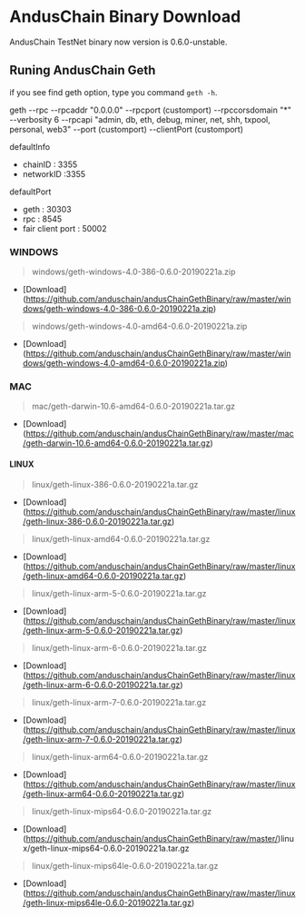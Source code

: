 # AndusChain Binary Download

AndusChain TestNet binary now version is 0.6.0-unstable.

## Runing AndusChain Geth

if you see find geth option, type you command ```geth -h```.

geth --rpc --rpcaddr "0.0.0.0" --rpcport (customport) --rpccorsdomain "*" --verbosity 6 --rpcapi "admin, db, eth, debug, miner, net, shh, txpool, personal, web3" --port (customport) --clientPort (customport)

defaultInfo
- chainID : 3355
- networkID :3355

defaultPort
- geth : 30303
- rpc : 8545
- fair client port : 50002

### WINDOWS
>windows/geth-windows-4.0-386-0.6.0-20190221a.zip
- [Download] (https://github.com/anduschain/andusChainGethBinary/raw/master/windows/geth-windows-4.0-386-0.6.0-20190221a.zip)
>windows/geth-windows-4.0-amd64-0.6.0-20190221a.zip
- [Download] (https://github.com/anduschain/andusChainGethBinary/raw/master/windows/geth-windows-4.0-amd64-0.6.0-20190221a.zip)

### MAC
>mac/geth-darwin-10.6-amd64-0.6.0-20190221a.tar.gz
- [Download] (https://github.com/anduschain/andusChainGethBinary/raw/master/mac/geth-darwin-10.6-amd64-0.6.0-20190221a.tar.gz)

#### LINUX
>linux/geth-linux-386-0.6.0-20190221a.tar.gz
- [Download] (https://github.com/anduschain/andusChainGethBinary/raw/master/linux/geth-linux-386-0.6.0-20190221a.tar.gz)
>linux/geth-linux-amd64-0.6.0-20190221a.tar.gz
- [Download] (https://github.com/anduschain/andusChainGethBinary/raw/master/linux/geth-linux-amd64-0.6.0-20190221a.tar.gz)
>linux/geth-linux-arm-5-0.6.0-20190221a.tar.gz
- [Download] (https://github.com/anduschain/andusChainGethBinary/raw/master/linux/geth-linux-arm-5-0.6.0-20190221a.tar.gz)
>linux/geth-linux-arm-6-0.6.0-20190221a.tar.gz
- [Download] (https://github.com/anduschain/andusChainGethBinary/raw/master/linux/geth-linux-arm-6-0.6.0-20190221a.tar.gz)
>linux/geth-linux-arm-7-0.6.0-20190221a.tar.gz
- [Download] (https://github.com/anduschain/andusChainGethBinary/raw/master/linux/geth-linux-arm-7-0.6.0-20190221a.tar.gz)
>linux/geth-linux-arm64-0.6.0-20190221a.tar.gz
- [Download] (https://github.com/anduschain/andusChainGethBinary/raw/master/linux/geth-linux-arm64-0.6.0-20190221a.tar.gz)
>linux/geth-linux-mips64-0.6.0-20190221a.tar.gz
- [Download] (https://github.com/anduschain/andusChainGethBinary/raw/master/)linux/geth-linux-mips64-0.6.0-20190221a.tar.gz
>linux/geth-linux-mips64le-0.6.0-20190221a.tar.gz
- [Download] (https://github.com/anduschain/andusChainGethBinary/raw/master/linux/geth-linux-mips64le-0.6.0-20190221a.tar.gz)

